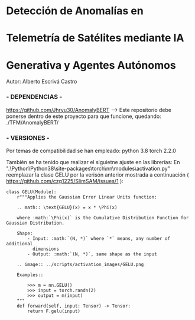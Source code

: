 # Detección de Anomalías en
# Telemetría de Satélites mediante IA
# Generativa y Agentes Autónomos

Autor: Alberto Escrivá Castro

### - DEPENDENCIAS -
https://github.com/Jhryu30/AnomalyBERT    -->  Este repositorio debe ponerse dentro de este proyecto para que funcione, quedando: ./TFM/AnomalyBERT/


### - VERSIONES -
Por temas de compatibilidad se han empleado:
python 3.8
torch 2.2.0

También se ha tenido que realizar el siguietne ajuste en las librerías:
En ".\Python\Python38\site-packages\torch\nn\modules\activation.py" reemplazar la clase GELU por la verisón anterior mostrada a continuación ( https://github.com/czg1225/SlimSAM/issues/1 ):

    class GELU(Module):
        r"""Applies the Gaussian Error Linear Units function:

        .. math:: \text{GELU}(x) = x * \Phi(x)

        where :math:`\Phi(x)` is the Cumulative Distribution Function for Gaussian Distribution.

        Shape:
            - Input: :math:`(N, *)` where `*` means, any number of additional
              dimensions
            - Output: :math:`(N, *)`, same shape as the input

        .. image:: ../scripts/activation_images/GELU.png

        Examples::

            >>> m = nn.GELU()
            >>> input = torch.randn(2)
            >>> output = m(input)
        """
        def forward(self, input: Tensor) -> Tensor:
            return F.gelu(input)
